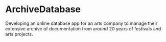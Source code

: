 # ArchiveDatabase

Developing an online database app for an arts company to manage their extensive archive of documentation from around 20 years of festivals 
and arts projects. 
